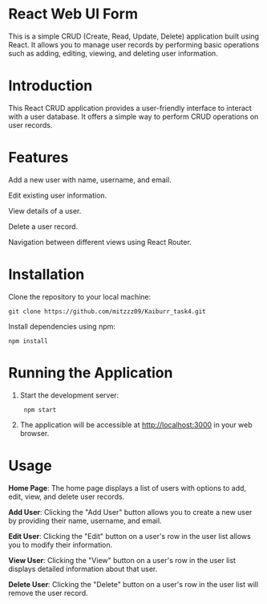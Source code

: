 
# React Web UI Form

This is a simple CRUD (Create, Read, Update, Delete) application built using React. It allows you to manage user records by performing basic operations such as adding, editing, viewing, and deleting user information.

# Introduction
This React CRUD application provides a user-friendly interface to interact with a user database. It offers a simple way to perform CRUD operations on user records.

# Features

Add a new user with name, username, and email.

Edit existing user information.

View details of a user.

Delete a user record.

Navigation between different views using React Router.

# Installation

Clone the repository to your local machine:

    git clone https://github.com/mitzzz09/Kaiburr_task4.git

Install dependencies using npm:

    npm install

# Running the Application
1. Start the development server:
    
        npm start

2. The application will be accessible at [http://localhost:3000](http://localhost:3000) in your web browser.

# Usage

**Home Page**: The home page displays a list of users with options to add, edit, view, and delete user records.

**Add User**: Clicking the "Add User" button allows you to create a new user by providing their name, username, and email.

**Edit User**: Clicking the "Edit" button on a user's row in the user list allows you to modify their information.

**View User**: Clicking the "View" button on a user's row in the user list displays detailed information about that user.

**Delete User**: Clicking the "Delete" button on a user's row in the user list will remove the user record.






